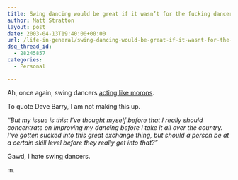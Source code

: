```yaml
---
title: Swing dancing would be great if it wasn’t for the fucking dancers…
author: Matt Stratton
layout: post
date: 2003-04-13T19:40:00+00:00
url: /life-in-general/swing-dancing-would-be-great-if-it-wasnt-for-the-fucking-dancers
dsq_thread_id:
  - 28245857
categories:
  - Personal

---
```

Ah, once again, swing dancers [acting like morons][1].

To quote Dave Barry, I am not making this up.

_&#8220;But my issue is this: I&#8217;ve thought myself before that I really should concentrate on improving my dancing before I take it all over the country. I&#8217;ve gotten sucked into this great exchange thing, but should a person be at a certain skill level before they really get into that?&#8221;_

Gawd, I hate swing dancers.

m.

 [1]: http://www.yehoodi.com/phpBB2/viewtopic.php?t=60077